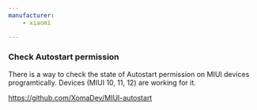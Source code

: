 ```yaml
---
manufacturer: 
    - xiaomi

---
```



### Check Autostart permission

There is a way to check the state of Autostart permission on MIUI devices programtically.
Devices (MIUI 10, 11, 12) are working for it.

https://github.com/XomaDev/MIUI-autostart
